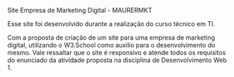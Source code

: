 Site Empresa de Marketing Digital - MAURERMKT

Esse site foi desenvolvido durante a realização do curso técnico em TI. 

Com a proposta de criação de um site para uma empresa de marketing digital, utilizando o W3.School como auxilio para o desenvolvimento do mesmo. Vale ressaltar que o site é responsivo e atende todos os requisitos do enunciado da atividade proposta na disciplina de Desenvolvimento Web 1.
